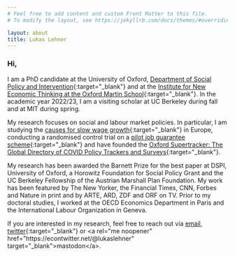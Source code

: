 ```yaml
---
# Feel free to add content and custom Front Matter to this file.
# To modify the layout, see https://jekyllrb.com/docs/themes/#overriding-theme-defaults

layout: about
title: Lukas Lehner
---
```


### Hi,

I am a PhD candidate at the University of Oxford, [Department of Social Policy and Intervention](https://www.spi.ox.ac.uk/people/lukas-lehner#/){:target="_blank"} and at the [Institute for New Economic Thinking at the Oxford Martin School](https://www.inet.ox.ac.uk/people/lukas-lehner/){:target="_blank"}. In the academic year 2022/23, I am a visiting scholar at UC Berkeley during fall and at MIT during spring.

My research focuses on social and labour market policies. In particular, I am studying the [causes for slow wage growth](https://www.inet.ox.ac.uk/publications/no-2022-04-begging-thy-coworker-labor-market-dualization-and-the-slow-down-of-wage-growth-in-europe/){:target="_blank"} in Europe, conducting a randomised control trial on a [pilot job guarantee scheme](https://osf.io/preprints/socarxiv/cd25u/){:target="_blank"} and have founded the [Oxford Supertracker: The Global Directory of COVID Policy Trackers and Surveys](https://supertracker.spi.ox.ac.uk/){:target="_blank"}. 

My research has been awarded the Barnett Prize for the best paper at DSPI, University of Oxford, a Horowitz Foundation for Social Policy Grant and the UC Berkeley Fellowship of the Austrian Marshall Plan Foundation. My work has been featured by The New Yorker, the Financial Times, CNN, Forbes and Nature in print and by ARTE, ARD, ZDF and ORF on TV. Prior to my doctoral studies, I worked at the OECD Economics Department in Paris and the International Labour Organization in Geneva.

If you are interested in my research, feel free to reach out via [email](mailto:lukas.lehner@spi.ox.ac.uk), [twitter](https://twitter.com/LukasLehner_){:target="_blank"} or <a rel="me noopener" href="https://econtwitter.net/@lukaslehner" target="_blank">mastodon</a>.